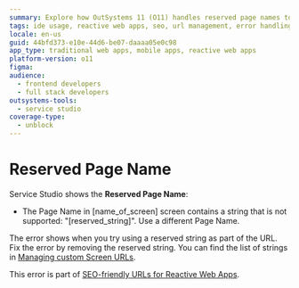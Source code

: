 ```yaml
---
summary: Explore how OutSystems 11 (O11) handles reserved page names to ensure SEO-friendly URLs in Reactive Web Apps.
tags: ide usage, reactive web apps, seo, url management, error handling
locale: en-us
guid: 44bfd373-e10e-44d6-be07-daaaa05e0c98
app_type: traditional web apps, mobile apps, reactive web apps
platform-version: o11
figma:
audience:
  - frontend developers
  - full stack developers
outsystems-tools:
  - service studio
coverage-type:
  - unblock
---
```


# Reserved Page Name

Service Studio shows the **Reserved Page Name**:

* The Page Name in [name_of_screen] screen contains a string that is not supported: "[reserved_string]". Use a different Page Name.

The error shows when you try using a reserved string as part of the URL. Fix the error by removing the reserved string. You can find the list of strings in [Managing custom Screen URLs](../../../building-apps/seo/intro.md#managing-custom-screen-urls).

<div class="info" markdown="1">

This error is part of [SEO-friendly URLs for Reactive Web Apps](../../../building-apps/seo/intro.md).

</div>